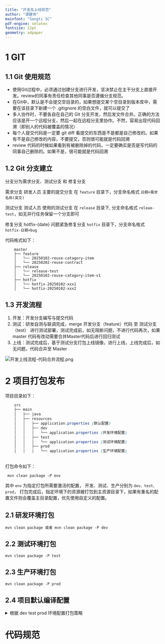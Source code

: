 ```yaml
---
title: "开发及上线规范"
author: "谭建伟"
mainfont: "Songti SC"
pdf-engine: xelatex
fontsize: 12pt
geometry: a4paper
---
```

# 1 GIT

## 1.1 Git 使用规范

- 使用Git过程中，必须通过创建分支进行开发，坚决禁止在主干分支上直接开发。review的同事有责任检查其他同事是否遵循分支规范。
- 在Git中，默认是不会提交空目录的，如果想提交某个空目录到版本库中，需要在该目录下新建一个
    .gitignore 的空白文件，就可以提交了
- 多人协作时，不要各自在自己的 Git
    分支开发，然后发文件合并。正确的方法应该是开一个远程分支，然后一起在远程分支里协作。不然，容易出现代码回溯（即别人的代码被覆盖的情况）
- 每个人提交代码是一定要 git diff
    看提交的东西是不是都是自己修改的。如果有不是自己修改的内容，不要提交，否则很可能就是代码回溯
- review
    代码的时候如果看到有被删除掉的代码，一定要确实是否是写代码的同事自己删除的。如果不是，很可能就是代码回溯

## 1.2 Git 分支建立

分支分为需求分支、测试分支 和 修复分支

需求分支 研发人员 主要的提交分支 在 `feature` 目录下，分支命名格式
`日期+需求名称(英文)`

测试分支 测试人员 使用的测试分支 在 `release` 目录下, 分支命名格式
`releae-test`，如无并行任务保留一个分支即可

修复分支 hotfix-{date} 问题紧急修复分支 `hotfix` 目录下，分支命名格式
`hotfix-日期+bug`


代码格式如下：
```text
    master
    ├── feature
    │   └── 20250102-reuse-catagory-item 
    │   └── 20250202-reuse-contract
    ├── release 
    │   └── release-test
    │   └── 20250102-reuse-catagory-item-v1
    ├── hotfix
    │   └── hotfix-20250102-xxx1
    │   └── hotfix-20250102-xxx2
```

## 1.3 开发流程
1.  开发：开发分支编写与提交代码
2.  测试：研发自测与联调完成，merge 开发分支（feature）代码 至
    测试分支（test）
    进行测试部署，测试完成前，如无阻断问题，不进行代码再次，如果 master
    代码有改动需要合并Master代码后进行回归测试
3.  上线：测试完成后，基于测试分支打包上线镜像，进行上线，上线完成后，如无问题，代码合并至
    Master

![开发上线流程-代码合并流程.png](plantuml-res/%E5%BC%80%E5%8F%91%E4%B8%8A%E7%BA%BF%E6%B5%81%E7%A8%8B-%E4%BB%A3%E7%A0%81%E5%90%88%E5%B9%B6%E6%B5%81%E7%A8%8B.png)

# 2 项目打包发布

项目目录如下：

``` scss
    src
    ├── main
    │   ├── java
    │   ├── resources
    │   │   ├── application.properties (默认配置)
    │   │   ├── dev
    │   │   │   └── application.properties (开发环境配置)
    │   │   ├── test
    │   │   │   └── application.properties (测试环境配置)
    │   │   ├── prod
    │   │   │   └── application.properties (生产环境配置)
```
<br />
打包命令如下：

```shell
 mvn clean package -P env
```

其中 `env` 为指定打包所需要激活的配置， 开发、测试、生产分别为
`dev、test、prod`，
打包完成后，指定环境下的资源被打包到主资源目录下，如果有重名的配置文件则会覆盖主目录配置，优先使用自定义的配置。

## 2.1 研发环境打包

    mvn clean package 或者 mvn clean package -P dev

## 2.2 测试环境打包

    mvn clean package -P test

## 2.3 生产环境打包

    mvn clean package -P prod

## 2.4 项目默认编译配置

<details>
<summary>
根据 dev test prod 环境配置打包策略
</summary>

``` xml
<profiles>
    <!-- 开发环境 -->
    <profile>
        <id>dev</id>
        <activation>
            <activeByDefault>true</activeByDefault> <!-- 默认激活开发环境 -->
        </activation>
        <build>
            <resources>
                <resource>
                    <directory>src/main/resources/dev</directory>
                    <filtering>false</filtering>
                </resource>
            </resources>
        </build>
    </profile>
    <!-- 测试环境 -->
    <profile>
        <id>test</id>
        <build>
            <resources>
                <!-- 测试资源 -->
                <resource>
                    <directory>src/main/resources/test</directory>
                    <filtering>false</filtering>
                </resource>
            </resources>
        </build>
    </profile>
    <!-- 生产环境 -->
    <profile>
        <id>prod</id>
        <build>
            <resources>
                <resource>
                    <directory>src/main/resources/prod</directory>
                    <filtering>false</filtering>
                </resource>
            </resources>
        </build>
    </profile>
</profiles>
```

</details>

# 代码规范
<br />
<br />
<br />
<br />
